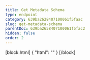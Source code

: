 ```yaml
---
title: Get Metadata Schema
type: endpoint
category: 639ba2628407100061f5faac
slug: get-metadata-schema
parentDoc: 639ba2658407100061f5fac2
hidden: false
order: 2
---
```

[block:html]
{
  "html": "<style>\n.LanguagePicker-divider { \n  display: none; }\n</style>"
}
[/block]